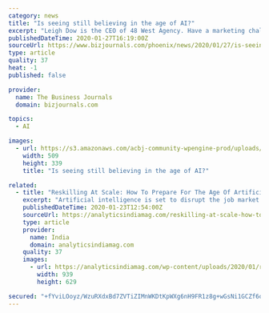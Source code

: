```yaml
---
category: news
title: "Is seeing still believing in the age of AI?"
excerpt: "Leigh Dow is the CEO of 48 West Agency. Have a marketing challenge you need to solve? Contact her at leigh@48westagency.com. Digital reputation management means staying up to date even as things are constantly changing,"
publishedDateTime: 2020-01-27T16:19:00Z
sourceUrl: https://www.bizjournals.com/phoenix/news/2020/01/27/is-seeing-still-believing-in-the-age-of-ai.html
type: article
quality: 37
heat: -1
published: false

provider:
  name: The Business Journals
  domain: bizjournals.com

topics:
  - AI

images:
  - url: https://s3.amazonaws.com/acbj-community-wpengine-prod/uploads/2020/01/GettyImages-691048293.jpg
    width: 509
    height: 339
    title: "Is seeing still believing in the age of AI?"

related:
  - title: "Reskilling At Scale: How To Prepare For The Age Of Artificial Intelligence?"
    excerpt: "Artificial intelligence is set to disrupt the job market for all types of industries, changing the way we run our operations, businesses, and dealing with existing or new customers. New kinds of workers will be fundamental, working along with robots and increasing automation to drive company-wide AI strategies. However, it is also true that ..."
    publishedDateTime: 2020-01-23T12:54:00Z
    sourceUrl: https://analyticsindiamag.com/reskilling-at-scale-how-to-prepare-for-the-age-of-artificial-intelligence/
    type: article
    provider:
      name: India
      domain: analyticsindiamag.com
    quality: 37
    images:
      - url: https://analyticsindiamag.com/wp-content/uploads/2020/01/reskilling.png
        width: 939
        height: 629

secured: "+fYviLOoyz/WzuRXdxBd7ZVTiZIMnWKDtKpWXg6nH9FR1z8g+wGsNi1GCZf6oge+cG72XpVWMWv6Cnih8W8x0GgkQ3N+Oo9w2P6onCzbCkIl9g5NLfuvdYwExlVzYLtnoH+j8KtJ8qP5b9e0hqs5KO8KfZXwtH4U7aBQ8NXL5/a9eOZOclpBYZXalH6r0EjuSGH4yds/GrI0FAf373VfD8ALjXfyNnatM8gWIQY7FH9v4aoaNgOBj4EbCfdEndDpo0K2gwNSHTaZhdGEcEZwm/wETUc3guzzeEEdncRz+D/5VGALEPDdIllm1sj8cRxW;4G1qDRP0BSoxSfWIlLlwhQ=="
---
```



